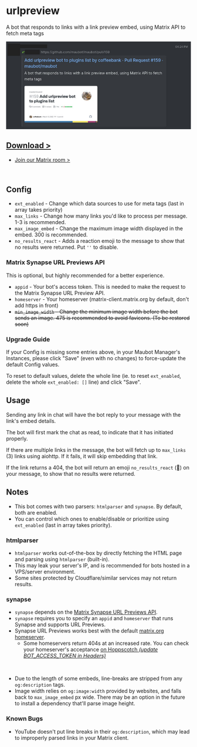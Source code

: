 # urlpreview

A bot that responds to links with a link preview embed, using Matrix API to fetch meta tags

![preview.jpg](preview.jpg)

## [Download >](releases)

- [Join our Matrix room >](../../../#readme)

<br>


## Config

- `ext_enabled` - Change which data sources to use for meta tags (last in array takes priority)
- `max_links` - Change how many links you'd like to process per message. 1-3 is recommended.
- `max_image_embed` - Change the maximum image width displayed in the embed. 300 is recommended.
- `no_results_react` - Adds a reaction emoji to the message to show that no results were returned. Put `''` to disable.

### Matrix Synapse URL Previews API

This is optional, but highly recommended for a better experience.

- `appid` - Your bot's access token. This is needed to make the request to the Matrix Synapse URL Preview API.
- `homeserver` - Your homeserver (matrix-client.matrix.org by default, don't add https in front)
- ~~`min_image_width` - Change the minimum image width before the bot sends an image. 475 is recommended to avoid favicons. (To be restored soon)~~

### Upgrade Guide

If your Config is missing some entries above, in your Maubot Manager's Instances, please click "Save" (even with no changes) to force-update the default Config values.

To reset to default values, delete the whole line (ie. to reset `ext_enabled`, delete the whole `ext_enabled: []` line) and click "Save".


## Usage

Sending any link in chat will have the bot reply to your message with the link's embed details.

The bot will first mark the chat as read, to indicate that it has initiated properly.

If there are multiple links in the message, the bot will fetch up to `max_links` (3) links using aiohttp. If it fails, it will skip embedding that link.

If the link returns a 404, the bot will return an emoji `no_results_react` (💨) on your message, to show that no results were returned.


## Notes

- This bot comes with two parsers: `htmlparser` and `synapse`. By default, both are enabled.
- You can control which ones to enable/disable or prioritize using `ext_enabled` (last in array takes priority).

### htmlparser

- `htmlparser` works out-of-the-box by directly fetching the HTML page and parsing using `htmlparser` (built-in).
- This may leak your server's IP, and is recommended for bots hosted in a VPS/server environment.
- Some sites protected by Cloudflare/similar services may not return results.

### synapse

- `synapse` depends on the [Matrix Synapse URL Previews API](https://matrix-org.github.io/synapse/latest/setup/installation.html?highlight=url%20previews#url-previews).
- `synapse` requires you to specify an `appid` and `homeserver` that runs Synapse and supports URL Previews.
- Synapse URL Previews works best with the default [matrix.org homeserver](https://matrix.org/legal/terms-and-conditions/).
  - Some homeservers return 404s at an increased rate. You can check your homeserver's acceptance [on Hoppscotch *(update BOT_ACCESS_TOKEN in Headers)*](https://hopp.sh/r/wpEdCHsQ8YHM)

<br />

- Due to the length of some embeds, line-breaks are stripped from any `og:description` tags.
- Image width relies on `og:image:width` provided by websites, and falls back to `max_image_embed` px wide. There may be an option in the future to install a dependency that'll parse image height.


### Known Bugs

- YouTube doesn't put line breaks in their `og:description`, which may lead to improperly parsed links in your Matrix client.
